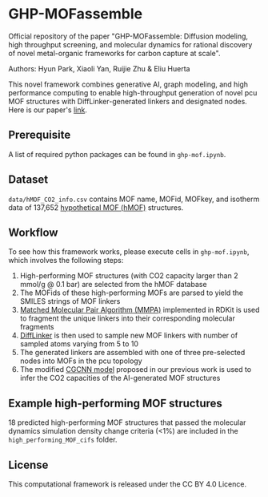 # GHP-MOFassemble

Official repository of the paper "GHP-MOFassemble: Diffusion modeling, high throughput screening, and molecular dynamics for rational discovery of novel metal-organic frameworks for carbon capture at scale".

Authors: Hyun Park, Xiaoli Yan, Ruijie Zhu & Eliu Huerta

This novel framework combines generative AI, graph modeling, and high performance computing to enable high-throughput generation of novel pcu MOF structures with DiffLinker-generated linkers and designated nodes. Here is our paper's [link](https://arxiv.org/abs/2306.08695).

## Prerequisite

A list of required python packages can be found in `ghp-mof.ipynb`.

## Dataset

`data/hMOF_CO2_info.csv` contains MOF name, MOFid, MOFkey, and isotherm data of 137,652 [hypothetical MOF (hMOF)](https://mof.tech.northwestern.edu/databases) structures.

## Workflow
To see how this framework works, please execute cells in `ghp-mof.ipynb`, which involves the following steps:
1. High-performing MOF structures (with CO2 capacity larger than 2 mmol/g @ 0.1 bar) are selected from the hMOF database
2. The MOFids of these high-performing MOFs are parsed to yield the SMILES strings of MOF linkers
3. [Matched Molecular Pair Algorithm (MMPA)](https://www.rdkit.org/docs/source/rdkit.Chem.rdMMPA.html) implemented in RDKit is used to fragment the unique linkers into their corresponding molecular fragments
4. [DiffLinker](https://github.com/igashov/DiffLinker) is then used to sample new MOF linkers with number of sampled atoms varying from 5 to 10
5. The generated linkers are assembled with one of three pre-selected nodes into MOFs in the pcu topology
6. The modified [CGCNN model](https://iopscience.iop.org/article/10.1088/2632-2153/acd434) proposed in our previous work is used to infer the CO2 capacities of the AI-generated MOF structures

## Example high-performing MOF structures

18 predicted high-performing MOF structures that passed the molecular dynamics simulation density change criteria (<1%) are included in the `high_performing_MOF_cifs` folder.

## License

This computational framework is released under the CC BY 4.0 Licence.
